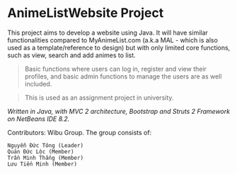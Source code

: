 # AnimeListWebsite Project

This project aims to develop a website using Java. It will have similar functionalities compared to MyAnimeList.com (a.k.a MAL - which is also used as a template/reference to design) but with only limited core functions, such as view, search and add animes to list. 

> Basic functions where users can log in, register and view their profiles, and basic admin functions to manage the users are as well included. 

> This is used as an assignment project in university.


*Written in Java, with MVC 2 architecture, Bootstrap and Struts 2 Framework on NetBeans IDE 8.2.*


Contributors: Wibu Group. The group consists of:

```
Nguyễn Đức Tông (Leader)
Quản Đức Lộc (Member)
Trần Minh Thắng (Member)
Lưu Tiến Minh (Member)
```
